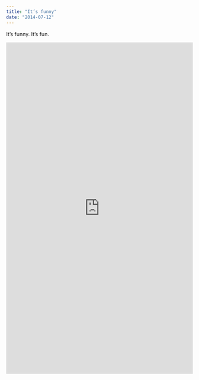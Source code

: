 ```yaml
---
title: "It’s funny"
date: "2014-07-12"
---
```


It’s funny. It’s fun.

<div style="padding:177.78% 0 0 0;position:relative;"><iframe src="https://player.vimeo.com/video/993967022?badge=0&amp;autopause=0&amp;player_id=0&amp;app_id=58479" frameborder="0" allow="autoplay; fullscreen; picture-in-picture; clipboard-write" style="position:absolute;top:0;left:0;width:100%;height:100%;" title="tumblr_n8lnvm5AUp1r16syi"></iframe></div><script src="https://player.vimeo.com/api/player.js"></script>
